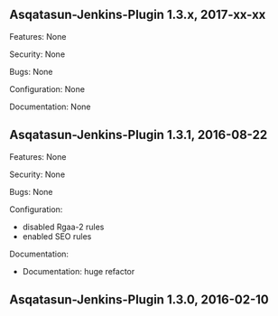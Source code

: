 

Asqatasun-Jenkins-Plugin 1.3.x, 2017-xx-xx
------------------------------------------

Features:
None

Security:
None

Bugs:
None

Configuration:
None

Documentation:
None


Asqatasun-Jenkins-Plugin 1.3.1, 2016-08-22
------------------------------------------

Features:
None

Security:
None

Bugs:
None

Configuration:
- disabled Rgaa-2 rules
- enabled  SEO rules

Documentation:
- Documentation: huge refactor 




Asqatasun-Jenkins-Plugin 1.3.0, 2016-02-10
------------------------------------------







